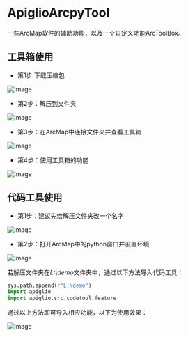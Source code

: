 # ApiglioArcpyTool

一些ArcMap软件的辅助功能，以及一个自定义功能ArcToolBox。

## 工具箱使用

+ 第1步 下载压缩包

![image](https://github.com/Apiglio/ApiglioArcpyTool/assets/42532325/ff3e3e65-6840-4ea9-a211-a1c2426e8dac)

+ 第2步：解压到文件夹

![image](https://github.com/Apiglio/ApiglioArcpyTool/assets/42532325/43927bca-3083-47d2-a37a-a9d5e220910b)

+ 第3步：在ArcMap中连接文件夹并查看工具箱

![image](https://github.com/Apiglio/ApiglioArcpyTool/assets/42532325/39f246a4-c44d-476e-8c31-00cb9068e507)

+ 第4步：使用工具箱的功能

![image](https://github.com/Apiglio/ApiglioArcpyTool/assets/42532325/48ec6cad-8385-4455-8de1-169b6d60284c)


## 代码工具使用

+ 第1步：建议先给解压文件夹改一个名字

![image](https://github.com/Apiglio/ApiglioArcpyTool/assets/42532325/3139c6e0-9781-4610-8e02-ce059c96b575)

+ 第2步：打开ArcMap中的python窗口并设置环境

![image](https://github.com/Apiglio/ApiglioArcpyTool/assets/42532325/43155c38-af97-4242-b168-72e7d6e2bb5f)

若解压文件夹在*L:\\demo*文件夹中，通过以下方法导入代码工具：
```python
sys.path.append(r"L:\demo")
import apiglio
import apiglio.src.codetool.feature
```

通过以上方法即可导入相应功能，以下为使用效果：

![image](https://github.com/Apiglio/ApiglioArcpyTool/assets/42532325/27784c86-41a7-4d3b-bbd3-06e2d08ec540)





